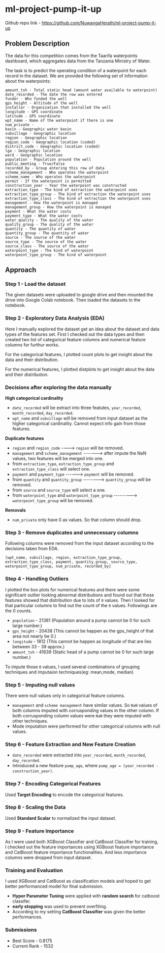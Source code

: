 # ml-project-pump-it-up
Github repo link - https://github.com/NuwangaHerath/ml-project-pump-it-up

## Problem Description
The data for this competition comes from the Taarifa waterpoints dashboard, which aggregates data from the Tanzania Ministry of Water.

The task is to predict the operating condition of a waterpoint for each record in the dataset. We are provided the following set of information about the waterpoints: 


    amount_tsh - Total static head (amount water available to waterpoint)
    date_recorded - The date the row was entered
    funder - Who funded the well
    gps_height - Altitude of the well
    installer - Organization that installed the well
    longitude - GPS coordinate
    latitude - GPS coordinate
    wpt_name - Name of the waterpoint if there is one
    num_private -
    basin - Geographic water basin
    subvillage - Geographic location
    region - Geographic location
    region_code - Geographic location (coded)
    district_code - Geographic location (coded)
    lga - Geographic location
    ward - Geographic location
    population - Population around the well
    public_meeting - True/False
    recorded_by - Group entering this row of data
    scheme_management - Who operates the waterpoint
    scheme_name - Who operates the waterpoint
    permit - If the waterpoint is permitted
    construction_year - Year the waterpoint was constructed
    extraction_type - The kind of extraction the waterpoint uses
    extraction_type_group - The kind of extraction the waterpoint uses
    extraction_type_class - The kind of extraction the waterpoint uses
    management - How the waterpoint is managed
    management_group - How the waterpoint is managed
    payment - What the water costs
    payment_type - What the water costs
    water_quality - The quality of the water
    quality_group - The quality of the water
    quantity - The quantity of water
    quantity_group - The quantity of water
    source - The source of the water
    source_type - The source of the water
    source_class - The source of the water
    waterpoint_type - The kind of waterpoint
    waterpoint_type_group - The kind of waterpoint

## Approach
### Step 1 - Load the dataset
The given datasets were uploaded to google drive and then mounted the drive into Google Colab notebook. Then loaded the datasets to the notebook.

### Step 2 - Exploratory Data Analysis (EDA)
Here I manually explored the dataset get an idea about the dataset and data types of the features set. First I checked out the data types and then created two list of categorical feature columns and numerical feature columns for furthur works.

For the categorical features, I plotted count plots to get insight about the data and their distribution.

For the numerical features, I plotted distplots to get insight about the data and their distribution.

### Decisions after exploring the data manually
**High categorical cardinality**
*   ``date_recorded`` will be extract into three featutes, ``year_recorded``, ``month_recorded``, ``day_recorded``.
*   ``wpt_name`` and ``subvillage`` will be removed from input dataset as the higher categorical cardinality. Cannot expect info gain from those features.

**Duplicate features**
* ``region`` and ``region_code`` ----> ``region`` will be removed.
* ``management`` and ``scheme_management`` -------> after impute the NaN values, two features will be merged into one.
* from ``extraction_type``, ``extraction_type_group`` and ``extraction_type_class`` will select one.
* ``payment`` and ``payment_type``  ------> ``payment`` will be removed.
* from ``quantity`` and ``quantity_group`` --------> ``quantity_group`` will be removed.
* from ``source`` and ``source_type`` will select a one.
* from ``waterpoint_type`` and ``waterpoint_type_group`` ---------> ``waterpoint_type_group`` will be removed.

**Removals**
* ``num_private`` only have 0 as values. So that column should drop.

### Step 3 - Remove duplicates and unnecessary columns
Following columns were removed from the input dataset according to the decisions taken from EDA.

``[wpt_name, subvillage, region, extraction_type_group, extraction_type_class, payment, quantity_group, source_type, waterpoint_type_group, num_private, recorded_by]``

### Step 4 - Handling Outliers

I plotted the box plots for numerical features and there were some significant outlier looking abnormal distributions and found out that those features showed that distribution due to lots of ``0`` values. Then I looked for that particular columns to find out the count of the ``0`` values. Followings are the 0 counts.

* ``population`` - 21381 (Population around a pump cannot be 0 for such large number.)
* ``gps_height`` - 20438 (This cannot be happen as the gps_height of that area not nearly be 0.)
* ``longitude`` - 1812 (This cannot be happen as longitude of that are lies between 33 - 39 approx.)
* ``amount_tsh`` - 41639 (Static head of a pump cannot be 0 for such large number.)

To impute those ``0`` values, I used several combinations of grouping techniques and imputaion techniques(eg: mean,mode, median)

### Step 5 - Imputing null values

There were null values only in categorical feature columns.

* ``management`` and ``scheme management`` have similar values. So ``NaN`` values of both columns imputed with corrusponding values in the other column. If both corrusponding column values were ``NaN`` they were imputed  with other techniques.
* Mode imputation were performed for other categorical columns with null values.

### Step 6 - Feature Extraction and New Feature Creation

* ``date_recorded`` were extracted into ``year_recorded``, ``month_recorded``, ``day_recorded``.
* Introduced a new feature ``pump_age``, where ``pump_age = (year_recorded - construction_year)``.

### Step 7 - Encoding Categorical Features

Used **Target Encoding** to encode the categorical features.

### Step 8 - Scaling the Data

Used **Standard Scalar** to normalized the input dataset.

### Step 9 - Feature Importance

As I were used both XGBoost Classifier and CatBoost Classifier for training, I checked out the feature importances using XGBoost feature importance and CatBoost feature importance functionalities. And less importance columns were dropped from input dataset.

### Training and Evaluation

I used XGBoost and CatBoost as classification models and hoped to get better performanced model for final submission.
* **Hyper Parameter Tuning** were applied with **random search** for catboost classifer.
* **early stopping** was used to prevent overfiting.
* According to my setting **CatBoost Classifier** was given the better performances.

### Submissions

* Best Score   - 0.8175
* Current Rank - 1532
